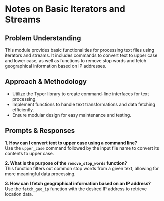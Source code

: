 # Notes on Basic Iterators and Streams

## Problem Understanding
This module provides basic functionalities for processing text files using iterators and streams. It includes commands to convert text to upper case and lower case, as well as functions to remove stop words and fetch geographical information based on IP addresses.

## Approach & Methodology
- Utilize the Typer library to create command-line interfaces for text processing.
- Implement functions to handle text transformations and data fetching efficiently.
- Ensure modular design for easy maintenance and testing.

## Prompts & Responses
**1. How can I convert text to upper case using a command line?**  
Use the `upper_case` command followed by the input file name to convert its contents to upper case.

**2. What is the purpose of the `remove_stop_words` function?**  
This function filters out common stop words from a given text, allowing for more meaningful data processing.

**3. How can I fetch geographical information based on an IP address?**  
Use the `fetch_geo_ip` function with the desired IP address to retrieve location data.
